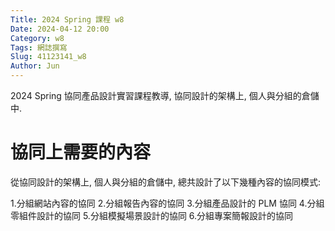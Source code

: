 ```yaml
---
Title: 2024 Spring 課程 w8
Date: 2024-04-12 20:00
Category: w8
Tags: 網誌撰寫
Slug: 41123141_w8
Author: Jun
---
```


2024 Spring 協同產品設計實習課程教導, 協同設計的架構上, 個人與分組的倉儲中.


<!-- PELICAN_END_SUMMARY -->

# 協同上需要的內容
從協同設計的架構上, 個人與分組的倉儲中, 總共設計了以下幾種內容的協同模式:

 1.分組網站內容的協同
 2.分組報告內容的協同
 3.分組產品設計的 PLM 協同
 4.分組零組件設計的協同
 5.分組模擬場景設計的協同
 6.分組專案簡報設計的協同


